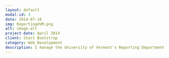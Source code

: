 ```yaml
---
layout: default
modal-id: 3
date: 2014-07-16
img: ReportingUVM.png
alt: image-alt
project-date: April 2014
client: Start Bootstrap
category: Web Development
description: I manage the University of Vermont's Reporting Department's Twitter account. I Make posts, sharing students work, increase engagement and follow count. 
---
```

